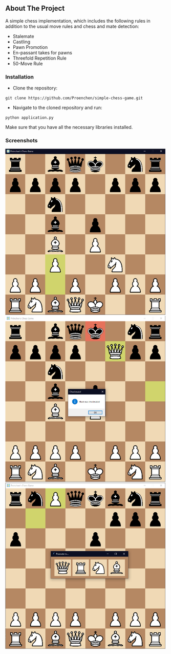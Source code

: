 ## About The Project
A simple chess implementation, which includes the following rules in addition to the usual move rules and chess and mate detection:
  - Stalemate
  - Castling
  - Pawn Promotion
  - En-passant takes for pawns
  - Threefold Repetition Rule
  - 50-Move Rule

### Installation
  - Clone the repository:
   ```
   git clone https://github.com/Proenchen/simple-chess-game.git
   ```
  - Navigate to the cloned repository and run:
   ```
   python application.py
   ```
Make sure that you have all the necessary libraries installed.

### Screenshots
<img src="https://github.com/Proenchen/simple-chess-game/blob/main/screenshots/1.png" alt="drawing" width="500"/>
<img src="https://github.com/Proenchen/simple-chess-game/blob/main/screenshots/2.png" alt="drawing" width="500"/>
<img src="https://github.com/Proenchen/simple-chess-game/blob/main/screenshots/3.png" alt="drawing" width="500"/>
